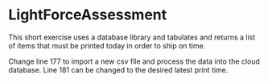 # LightForceAssessment
This short exercise uses a database library and tabulates and returns a list of items that must be printed today in order to ship on time.

Change line 177 to import a new csv file and process the data into the cloud database. Line 181 can be changed to the desired latest print time.
